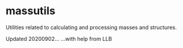# massutils
Utilities related to calculating and processing masses and structures.

Updated 20200902...
...with help from LLB
